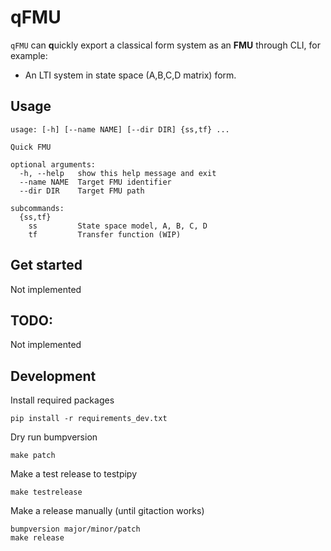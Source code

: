 
# qFMU

`qFMU` can **q**uickly export a classical form system as an **FMU** through CLI, for example:

- An LTI system in state space (A,B,C,D matrix) form.

## Usage

```
usage: [-h] [--name NAME] [--dir DIR] {ss,tf} ...

Quick FMU

optional arguments:
  -h, --help   show this help message and exit
  --name NAME  Target FMU identifier
  --dir DIR    Target FMU path

subcommands:
  {ss,tf}
    ss         State space model, A, B, C, D
    tf         Transfer function (WIP)
```

## Get started

Not implemented

## TODO:

Not implemented

## Development

Install required packages

```
pip install -r requirements_dev.txt 
```

Dry run bumpversion

```
make patch
```

Make a test release to testpipy

```
make testrelease
```

Make a release manually (until gitaction works)

```
bumpversion major/minor/patch
make release
```
